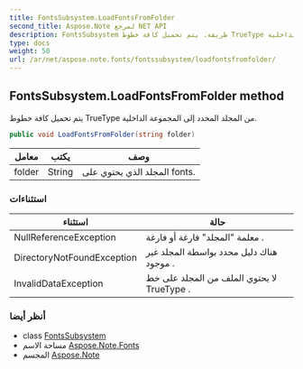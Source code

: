 ```yaml
---
title: FontsSubsystem.LoadFontsFromFolder
second_title: Aspose.Note لمرجع NET API
description: FontsSubsystem طريقة. يتم تحميل كافة خطوط TrueType من المجلد المحدد إلى المجموعة الداخلية.
type: docs
weight: 50
url: /ar/net/aspose.note.fonts/fontssubsystem/loadfontsfromfolder/
---
```

## FontsSubsystem.LoadFontsFromFolder method

يتم تحميل كافة خطوط TrueType من المجلد المحدد إلى المجموعة الداخلية.

```csharp
public void LoadFontsFromFolder(string folder)
```

| معامل | يكتب | وصف |
| --- | --- | --- |
| folder | String | المجلد الذي يحتوي على fonts. |

### استثناءات

| استثناء | حالة |
| --- | --- |
| NullReferenceException | معلمة "المجلد" فارغة أو فارغة . |
| DirectoryNotFoundException | هناك دليل محدد بواسطة المجلد غير موجود . |
| InvalidDataException | لا يحتوي الملف من المجلد على خط TrueType . |

### أنظر أيضا

* class [FontsSubsystem](../)
* مساحة الاسم [Aspose.Note.Fonts](../../fontssubsystem/)
* المجسم [Aspose.Note](../../../)


